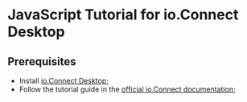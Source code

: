 # JavaScript Tutorial for io.Connect Desktop 

## Prerequisites

- Install [io.Connect Desktop](https://interop.io/products/io-connect/);
- Follow the tutorial guide in the [official io.Connect documentation](https://docs.interop.io/desktop/tutorials/javascript/index.html); 
